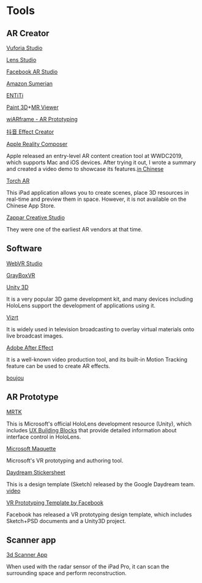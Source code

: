 # Tools

## AR Creator 

[Vuforia Studio](https://www.ptc.com/en/products/augmented-reality/vuforia-studio)

[Lens Studio](https://lensstudio.snapchat.com/)

[Facebook AR Studio](https://developers.facebook.com/products/ar-studio)

[Amazon Sumerian](https://aws.amazon.com/cn/sumerian/)

[ENTiTi](https://www.wakingapp.com/)

[Paint 3D](https://www.microsoft.com/store/productId/9NBLGGH5FV99)+[MR Viewer](https://www.microsoft.com/store/productId/9NBLGGH42THS)

[wiARframe - AR Prototyping](https://www.wiarframe.com/)

[抖音 Effect Creator](https://effect.douyin.com/site/download)

[Apple Reality Composer](https://developer.apple.com/augmented-reality/reality-composer/)

Apple released an entry-level AR content creation tool at WWDC2019, which supports Mac and iOS devices. After trying it out, I wrote a summary and created a video demo to showcase its features.[in Chinese](https://zhuanlan.zhihu.com/p/84478984)

[Torch AR](https://www.torch.app/)

This iPad application allows you to create scenes, place 3D resources in real-time and preview them in space. However, it is not available on the Chinese App Store.

[Zappar Creative Studio](https://www.zappar.com/products/)

They were one of the earliest AR vendors at that time.


## Software

[WebVR Studio](http://webvrstudio.com/)

[GrayBoxVR](http://grayboxvr.com/)

[Unity 3D](https://unity3d.com/cn)

It is a very popular 3D game development kit, and many devices including HoloLens support the development of applications using it.

[Vizrt](http://www.vizrt.com/)

It is widely used in television broadcasting to overlay virtual materials onto live broadcast images.

[Adobe After Effect](https://www.youtube.com/watch?v=vIEdhlS-zYA)

It is a well-known video production tool, and its built-in Motion Tracking feature can be used to create AR effects.

[boujou](https://www.vicon.com/products/software/boujou)



## AR Prototype


[MRTK](https://microsoft.github.io/MixedRealityToolkit-Unity/Documentation/GettingStartedWithTheMRTK.html)

This is Microsoft's official HoloLens development resource (Unity), which includes [UX Building Blocks](https://microsoft.github.io/MixedRealityToolkit-Unity/Documentation/README_Interactable.html) that provide detailed information about interface control in HoloLens.

[Microsoft Maquette](https://www.maquette.ms/)

Microsoft's VR prototyping and authoring tool.

[Daydream Stickersheet](https://developers.google.com/vr/design/sticker-sheet)

This is a design template (Sketch) released by the Google Daydream team. [video](https://www.youtube.com/watch?v=ES9jArHRFHQ&t=9s&list=PLOU2XLYxmsIKC8eODk_RNCWv3fBcLvMMy)

[VR Prototyping Template by Facebook](http://facebook.design/vr-template)

Facebook has released a VR prototyping design template, which includes Sketch+PSD documents and a Unity3D project.


## Scanner app

[3d Scanner App]()

When used with the radar sensor of the iPad Pro, it can scan the surrounding space and perform reconstruction.